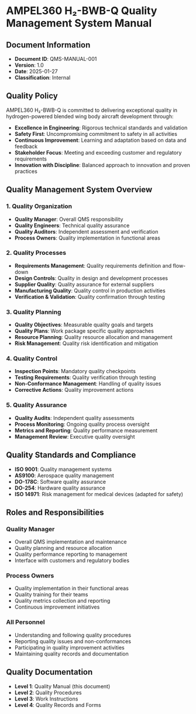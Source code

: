 # AMPEL360 H₂-BWB-Q Quality Management System Manual

## Document Information
- **Document ID**: QMS-MANUAL-001
- **Version**: 1.0
- **Date**: 2025-01-27
- **Classification**: Internal

## Quality Policy

AMPEL360 H₂-BWB-Q is committed to delivering exceptional quality in hydrogen-powered blended wing body aircraft development through:

- **Excellence in Engineering**: Rigorous technical standards and validation
- **Safety First**: Uncompromising commitment to safety in all activities
- **Continuous Improvement**: Learning and adaptation based on data and feedback
- **Stakeholder Focus**: Meeting and exceeding customer and regulatory requirements
- **Innovation with Discipline**: Balanced approach to innovation and proven practices

## Quality Management System Overview

### 1. Quality Organization
- **Quality Manager**: Overall QMS responsibility
- **Quality Engineers**: Technical quality assurance
- **Quality Auditors**: Independent assessment and verification
- **Process Owners**: Quality implementation in functional areas

### 2. Quality Processes
- **Requirements Management**: Quality requirements definition and flow-down
- **Design Controls**: Quality in design and development processes
- **Supplier Quality**: Quality assurance for external suppliers
- **Manufacturing Quality**: Quality control in production activities
- **Verification & Validation**: Quality confirmation through testing

### 3. Quality Planning
- **Quality Objectives**: Measurable quality goals and targets
- **Quality Plans**: Work package specific quality approaches
- **Resource Planning**: Quality resource allocation and management
- **Risk Management**: Quality risk identification and mitigation

### 4. Quality Control
- **Inspection Points**: Mandatory quality checkpoints
- **Testing Requirements**: Quality verification through testing
- **Non-Conformance Management**: Handling of quality issues
- **Corrective Actions**: Quality improvement actions

### 5. Quality Assurance
- **Quality Audits**: Independent quality assessments
- **Process Monitoring**: Ongoing quality process oversight
- **Metrics and Reporting**: Quality performance measurement
- **Management Review**: Executive quality oversight

## Quality Standards and Compliance
- **ISO 9001**: Quality management systems
- **AS9100**: Aerospace quality management
- **DO-178C**: Software quality assurance
- **DO-254**: Hardware quality assurance
- **ISO 14971**: Risk management for medical devices (adapted for safety)

## Roles and Responsibilities

### Quality Manager
- Overall QMS implementation and maintenance
- Quality planning and resource allocation
- Quality performance reporting to management
- Interface with customers and regulatory bodies

### Process Owners
- Quality implementation in their functional areas
- Quality training for their teams
- Quality metrics collection and reporting
- Continuous improvement initiatives

### All Personnel
- Understanding and following quality procedures
- Reporting quality issues and non-conformances
- Participating in quality improvement activities
- Maintaining quality records and documentation

## Quality Documentation
- **Level 1**: Quality Manual (this document)
- **Level 2**: Quality Procedures
- **Level 3**: Work Instructions
- **Level 4**: Quality Records and Forms